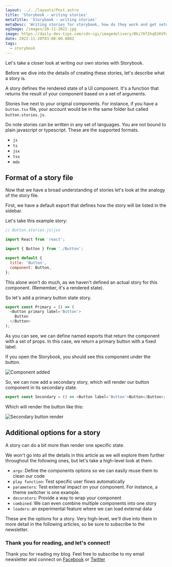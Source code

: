 ```yaml
---
layout: ../../layouts/Post.astro
title: 'Storybook - writing stories'
metaTitle: 'Storybook - writing stories'
metaDesc: 'Writing stories for storybook, how do they work and get setup'
ogImage: /images/20-11-2022.jpg
image: https://daily-dev-tips.com/cdn-cgi/imagedelivery/Bki7Af2hq0JKVFw1XYYMQg/a5e08a7d-628e-4457-b1aa-23d3f8d34c00
date: 2022-11-20T03:00:00.000Z
tags:
  - storybook
---
```


Let's take a closer look at writing our own stories with Storybook.

Before we dive into the details of creating these stories, let's describe what a story is.

A story defines the rendered state of a UI component. It's a function that returns the result of your component based on a set of arguments.

Stories live next to your original components. For instance, if you have a `button.tsx` file, your account would be in the same folder but called `button.stories.js`.

Do note stories can be written in any set of languages. You are not bound to plain javascript or typescript. These are the supported formats.

- `js`
- `ts`
- `jsx`
- `tsx`
- `mdx`

## Format of a story file

Now that we have a broad understanding of stories let's look at the analogy of the story file.

First, we have a default export that defines how the story will be listed in the sidebar.

Let's take this example story:

```js
// Button.stories.js|jsx

import React from 'react';

import { Button } from './Button';

export default {
  title: 'Button',
  component: Button,
};
```

This alone won't do much, as we haven't defined an actual story for this component. (Remember, it's a rendered state).

So let's add a primary button state story.

```js
export const Primary = () => (
  <Button primary label='Button'>
    Button
  </Button>
);
```

As you can see, we can define named exports that return the component with a set of props.
In this case, we return a primary button with a fixed label.

If you open the Storybook, you should see this component under the button.

![Component added](https://cdn.hashnode.com/res/hashnode/image/upload/v1668145143388/UjNYVurRN.png)

So, we can now add a secondary story, which will render our button component in its secondary state.

```js
export const Secondary = () => <Button label='Button'>Button</Button>;
```

Which will render the button like this:

![Secondary button render](https://cdn.hashnode.com/res/hashnode/image/upload/v1668145349375/e5V85j7TI.png)

## Additional options for a story

A story can do a bit more than render one specific state.

We won't go into all the details in this article as we will explore them further throughout the following ones, but let's take a high-level look at them.

- `args`: Define the components options so we can easily reuse them to clean our code
- `play function`: Test specific user flows automatically
- `parameters`: Test external impact on your component. For instance, a theme switcher is one example.
- `decorators`: Provide a way to wrap your component
- `combined`: We can even combine multiple components into one story
- `loaders`: an experimental feature where we can load external data

These are the options for a story. Very high-level, we'll dive into them in more detail in the following articles, so be sure to subscribe to the newsletter.

### Thank you for reading, and let's connect!

Thank you for reading my blog. Feel free to subscribe to my email newsletter and connect on [Facebook](https://www.facebook.com/DailyDevTipsBlog) or [Twitter](https://twitter.com/DailyDevTips1)
